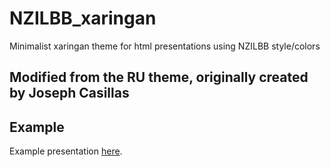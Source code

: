 # NZILBB_xaringan

Minimalist xaringan theme for html presentations using NZILBB style/colors

## Modified from the RU theme, originally created by Joseph Casillas

## Example

Example presentation [here](https://jamesbrandscience.github.io/NZILBB_Xaringan/#1). 

